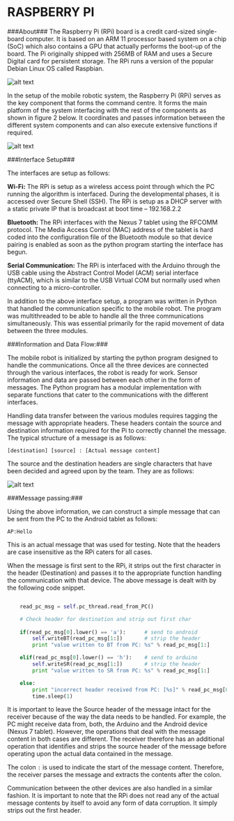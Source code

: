 # RASPBERRY PI #

###About###
The Raspberry Pi (RPi) board is a credit card-sized single-board computer. It is based on an ARM 11 processor based system on a chip (SoC) which also contains a GPU that actually performs the boot-up of the board. The Pi originally shipped with 256MB of RAM and uses a Secure Digital card for persistent storage. The RPi runs a version of the popular Debian Linux OS called Raspbian.

![alt text](https://github.com/rohitsm/ntu.sce.mdp.2/blob/master/Images/Rpi.jpg "Raspberry Pi")

In the setup of the mobile robotic system, the Raspberry Pi (RPi) serves as the key component that forms the command centre. It forms the main platform of the system interfacing with the rest of the components as shown in figure 2 below. It coordinates and passes information between the different system components and can also execute extensive functions if required.

![alt text](https://github.com/rohitsm/ntu.sce.mdp.2/blob/master/Images/Setup.png "Setup")


###Interface Setup###

The interfaces are setup as follows:

**Wi-Fi:** The RPi is setup as a wireless access point through which the PC running the algorithm is interfaced. During the developmental phases, it is accessed over Secure Shell (SSH). The RPi is setup as a DHCP server with a static private IP that is broadcast at boot time – 192.168.2.2

**Bluetooth:** The RPi interfaces with the Nexus 7 tablet using the RFCOMM protocol. The Media Access Control (MAC) address of the tablet is hard coded into the configuration file of the Bluetooth module so that device pairing is enabled as soon as the python program starting the interface has begun.

**Serial Communication:** The RPi is interfaced with the Arduino through the USB cable using the Abstract Control Model (ACM) serial interface (ttyACM), which is similar to the USB Virtual COM but normally used when connecting to a micro-controller.

In addition to the above interface setup, a program was written in Python that handled the  communication specific to the mobile robot. The program was multithreaded to be able to handle all the three communications simultaneously. This was essential primarily for the rapid movement of data between the three modules.


###Information and Data Flow:###

The mobile robot is initialized by starting the python program designed to handle the communications. Once all the three devices are connected through the various interfaces, the robot is ready for work. Sensor information and data are passed between each other in the form of messages. The Python program has a modular implementation with separate functions that cater to the communications with the different interfaces.

Handling data transfer between the various modules requires tagging the message with appropriate headers. These headers contain the source and destination information required for the Pi to correctly channel the message. The typical structure of a message is as follows:

`[destination] [source] : [Actual message content]`

The source and the destination headers are single characters that have been decided and agreed upon by the team. They are as follows:

![alt text][logo]

[logo]: https://github.com/rohitsm/ntu.sce.mdp.2/blob/master/Images/table1.png "Table 1"

###Message passing:###

Using the above information, we can construct a simple message that can be sent from the PC to the Android tablet as follows:

`AP:Hello`

This is an actual message that was used for testing. Note that the headers are case insensitive as the RPi caters for all cases.

When the message is first sent to the RPi, it strips out the first character in the header (Destination) and passes it to the appropriate function handling the communication with that device. The above message is dealt with by the following code snippet.

```python

	read_pc_msg = self.pc_thread.read_from_PC()

	# Check header for destination and strip out first char
	
	if(read_pc_msg[0].lower() == 'a'):		# send to android
		self.writeBT(read_pc_msg[1:])		# strip the header
		print "value written to BT from PC: %s" % read_pc_msg[1:]

	elif(read_pc_msg[0].lower() == 'h'):	# send to arduino
		self.writeSR(read_pc_msg[1:])		# strip the header
		print "value written to SR from PC: %s" % read_pc_msg[1:]

	else:
		print "incorrect header received from PC: [%s]" % read_pc_msg[0]
		time.sleep(1)

```


It is important to leave the Source header of the message intact for the receiver because of the way the data needs to be handled. For example, the PC might receive data from, both, the Arduino and the Android device (Nexus 7 tablet). However, the operations that deal with the message content in both cases are different. The receiver therefore has an additional operation that identifies and strips the source header of the message before operating upon the actual data contained in the message.

The colon `:` is used to indicate the start of the message content. Therefore, the receiver parses the message and extracts the contents after the colon.

Communication between the other devices are also handled in a similar fashion. It is important to note that the RPi does not read any of the actual message contents by itself to avoid any form of data corruption. It simply strips out the first header.






